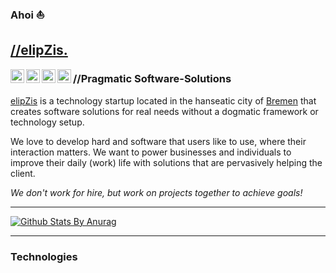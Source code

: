 ### Ahoi :boat:

## [//elipZis.](https://elipZis.com)
<a href="https://www.linkedin.com/company/49172104/">
  <img align="left" alt="Linkedin" width="22px" src="https://cdn.jsdelivr.net/npm/simple-icons@v3/icons/linkedin.svg" />
</a>
<a href="https://twitter.com/elipZiscom">
  <img align="left" alt="Hemant Joshi| Twitter" width="22px" src="https://cdn.jsdelivr.net/npm/simple-icons@v3/icons/twitter.svg" />
</a>
<a href="https://www.instagram.com/elipZis/">
  <img align="left" alt="Instagram" width="22px" src="https://cdn.jsdelivr.net/npm/simple-icons@v3/icons/instagram.svg" />
</a>
<a href="https://www.facebook.com/elipZis">
  <img align="left" alt=" Facebook" width="22px" src="https://cdn.jsdelivr.net/npm/simple-icons@v3/icons/facebook.svg" />
</a>

### //Pragmatic Software-Solutions
[elipZis](https://elipZis.com) is a technology startup located in the hanseatic city of [Bremen](https://www.bremen.de/) that creates software solutions for real needs without a dogmatic framework or technology setup.

We love to develop hard and software that users like to use, where their interaction matters. We want to power businesses and individuals to improve their daily (work) life with solutions that are pervasively helping the client.

*We don't work for hire, but work on projects together to achieve goals!*

*************

[![Github Stats By Anurag](https://github-readme-stats.vercel.app/api?username=nea&show_icons=true&title_color=fff&icon_color=79ff97&text_color=ccc&bg_color=290189)](https://github.com/anuraghazra/github-readme-stats)

*************

### Technologies

